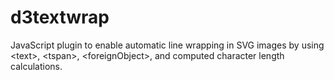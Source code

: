d3textwrap
==========

JavaScript plugin to enable automatic line wrapping in SVG images by using &lt;text>, &lt;tspan>, &lt;foreignObject>, and computed character length calculations.
